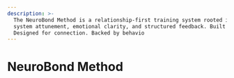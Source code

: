 ```yaml
---
description: >-
  The NeuroBond Method is a relationship-first training system rooted in nervous
  system attunement, emotional clarity, and structured feedback. Built for dogs.
  Designed for connection. Backed by behavio
---
```


# NeuroBond Method

